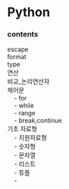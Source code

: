 # Python

<h3>contents</h3>
escape<br>
format<br>
type<br>
연산<br>
비교_논리연산자<br>
제어문<br>
&nbsp &nbsp - for<br>
&nbsp &nbsp -  while<br>
&nbsp &nbsp -  range<br>
&nbsp &nbsp -  break,continue<br>
기초 자료형<br> 
&nbsp &nbsp - 지원자료형<br>
&nbsp &nbsp - 숫자형<br>
&nbsp &nbsp - 문자열<br>
&nbsp &nbsp - 리스트<br>
&nbsp &nbsp - 튜플<br>
&nbsp &nbsp - <br>

